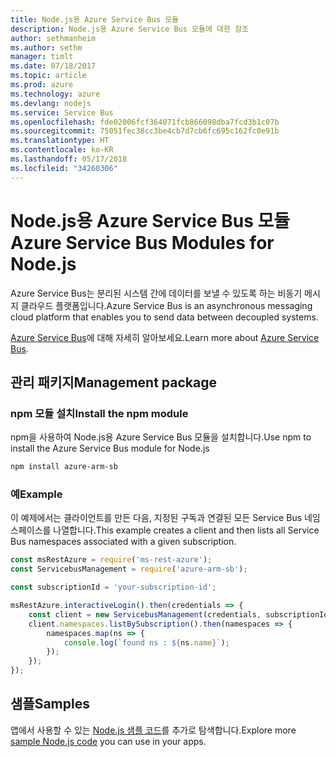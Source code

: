 ```yaml
---
title: Node.js용 Azure Service Bus 모듈
description: Node.js용 Azure Service Bus 모듈에 대한 참조
author: sethmanheim
ms.author: sethm
manager: timlt
ms.date: 07/18/2017
ms.topic: article
ms.prod: azure
ms.technology: azure
ms.devlang: nodejs
ms.service: Service Bus
ms.openlocfilehash: fde02006fcf364071fcb866098dba7fcd3b1c07b
ms.sourcegitcommit: 75051fec38cc3be4cb7d7cb6fc695c162fc0e91b
ms.translationtype: HT
ms.contentlocale: ko-KR
ms.lasthandoff: 05/17/2018
ms.locfileid: "34260306"
---
```

# <a name="azure-service-bus-modules-for-nodejs"></a><span data-ttu-id="35344-103">Node.js용 Azure Service Bus 모듈</span><span class="sxs-lookup"><span data-stu-id="35344-103">Azure Service Bus Modules for Node.js</span></span>

<span data-ttu-id="35344-104">Azure Service Bus는 분리된 시스템 간에 데이터를 보낼 수 있도록 하는 비동기 메시지 클라우드 플랫폼입니다.</span><span class="sxs-lookup"><span data-stu-id="35344-104">Azure Service Bus is an asynchronous messaging cloud platform that enables you to send data between decoupled systems.</span></span>

<span data-ttu-id="35344-105">[Azure Service Bus](https://docs.microsoft.com/azure/service-bus-messaging/service-bus-messaging-overview)에 대해 자세히 알아보세요.</span><span class="sxs-lookup"><span data-stu-id="35344-105">Learn more about [Azure Service Bus](https://docs.microsoft.com/azure/service-bus-messaging/service-bus-messaging-overview).</span></span>

## <a name="management-package"></a><span data-ttu-id="35344-106">관리 패키지</span><span class="sxs-lookup"><span data-stu-id="35344-106">Management package</span></span>

### <a name="install-the-npm-module"></a><span data-ttu-id="35344-107">npm 모듈 설치</span><span class="sxs-lookup"><span data-stu-id="35344-107">Install the npm module</span></span>

<span data-ttu-id="35344-108">npm을 사용하여 Node.js용 Azure Service Bus 모듈을 설치합니다.</span><span class="sxs-lookup"><span data-stu-id="35344-108">Use npm to install the Azure Service Bus module for Node.js</span></span>

```bash
npm install azure-arm-sb
```

### <a name="example"></a><span data-ttu-id="35344-109">예</span><span class="sxs-lookup"><span data-stu-id="35344-109">Example</span></span>

<span data-ttu-id="35344-110">이 예제에서는 클라이언트를 만든 다음, 지정된 구독과 연결된 모든 Service Bus 네임스페이스를 나열합니다.</span><span class="sxs-lookup"><span data-stu-id="35344-110">This example creates a client and then lists all Service Bus namespaces associated with a given subscription.</span></span>

```javascript
const msRestAzure = require('ms-rest-azure');
const ServicebusManagement = require('azure-arm-sb');

const subscriptionId = 'your-subscription-id';

msRestAzure.interactiveLogin().then(credentials => {
    const client = new ServicebusManagement(credentials, subscriptionId);
    client.namespaces.listBySubscription().then(namespaces => {
        namespaces.map(ns => {
            console.log(`found ns : ${ns.name}`);
        });
    });
});
```

## <a name="samples"></a><span data-ttu-id="35344-111">샘플</span><span class="sxs-lookup"><span data-stu-id="35344-111">Samples</span></span>

<span data-ttu-id="35344-112">앱에서 사용할 수 있는 [Node.js 샘플 코드](https://azure.microsoft.com/resources/samples/?platform=nodejs)를 추가로 탐색합니다.</span><span class="sxs-lookup"><span data-stu-id="35344-112">Explore more [sample Node.js code](https://azure.microsoft.com/resources/samples/?platform=nodejs) you can use in your apps.</span></span>

